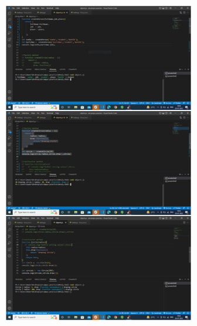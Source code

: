 <img src="first output.PNG" alt="output">
<img src="second output.PNG" alt="output">
<img src="third output.PNG" alt="output">